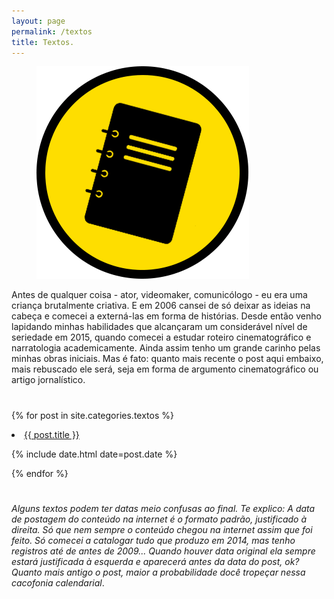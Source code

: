 ```yaml
---
layout: page
permalink: /textos
title: Textos.
---
```

<figure>
  <img alt="Laureano." src="/images/TEXTOS.png"/>
</figure>
<div class="pgdesc">Antes de qualquer coisa - ator, videomaker, comunicólogo - eu era uma criança brutalmente criativa. E em 2006 cansei de só deixar as ideias na cabeça e comecei a externá-las em forma de histórias. Desde então venho lapidando minhas habilidades que alcançaram um considerável nível de seriedade em 2015, quando comecei a estudar roteiro cinematográfico e narratologia academicamente. Ainda assim tenho um grande carinho pelas minhas obras iniciais. Mas é fato: quanto mais recente o post aqui embaixo, mais rebuscado ele será, seja em forma de argumento cinematográfico ou artigo jornalístico. </div>

<h1 itemprop="name headline" class="post-title divided p-name" text-align="center"></h1>

{% for post in site.categories.textos %}
 <li><a href="{{ post.url }}">{{ post.title }}</a>
    <P> <span>{% include date.html date=post.date %}</span>
    </P>
</li>
{% endfor %}

<h1 itemprop="name headline" class="post-title divided p-name" text-align="center"></h1>

*Alguns textos podem ter datas meio confusas ao final. Te explico: A data de postagem do conteúdo na internet é o formato padrão, justificado à direita. Só que nem sempre o conteúdo chegou na internet assim que foi feito. Só comecei a catalogar tudo que produzo em 2014, mas tenho registros até de antes de 2009... Quando houver data original ela sempre estará justificada à esquerda e aparecerá antes da data do post, ok? Quanto mais antigo o post, maior a probabilidade docê tropeçar nessa cacofonia calendarial*.